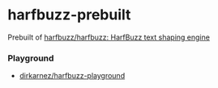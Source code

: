 harfbuzz-prebuilt
=================
Prebuilt of [harfbuzz/harfbuzz: HarfBuzz text shaping engine](https://github.com/harfbuzz/harfbuzz)

### Playground
- [dirkarnez/harfbuzz-playground](https://github.com/dirkarnez/harfbuzz-playground)
